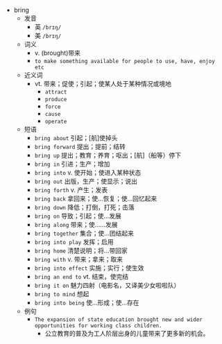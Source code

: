 - bring
  - 发音
    - 英 `/brɪŋ/`
    - 美 `/brɪŋ/`
  - 词义
    - v. (brought)带来
    - `to make something available for people to use, have, enjoy etc`
  - 近义词
    - vt. 带来；促使；引起；使某人处于某种情况或境地
      - `attract`
      - `produce`
      - `force`
      - `cause`
      - `operate`
  - 短语
    - `bring about` 引起；[航]使掉头 
    - `bring forward` 提出；提前；结转 
    - `bring up` 提出；教育；养育；呕出；[航]（船等）停下 
    - `bring in` 引进；生产；增加 
    - `bring into` v. 使开始；使进入某种状态 
    - `bring out` 出版，生产；使显示；说出 
    - `bring forth` v. 产生；发表 
    - `bring back` 拿回来；使…恢复；使…回忆起来 
    - `bring down` 降低；打倒，打死；击落 
    - `bring on` 导致；引起；使…发展 
    - `bring along` 带来；使……发展 
    - `bring together` 集合；使…团结起来 
    - `bring into play` 发挥；启用 
    - `bring home` 清楚说明；将…带回家 
    - `bring with` v. 带来；拿来；取来 
    - `bring into effect` 实施；实行；使生效 
    - `bring an end to` vt. 结束，使完结 
    - `bring it on` 魅力四射（电影名，又译美少女啦啦队） 
    - `bring to mind` 想起 
    - `bring into being` 使…形成；使…存在 
  - 例句
    - `The expansion of state education brought new and wider opportunities for working class children.`
      - 公立教育的普及为工人阶层出身的儿童带来了更多新的机会。

